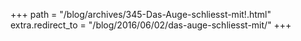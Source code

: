 +++
path = "/blog/archives/345-Das-Auge-schliesst-mit!.html"
extra.redirect_to = "/blog/2016/06/02/das-auge-schliesst-mit/"
+++
